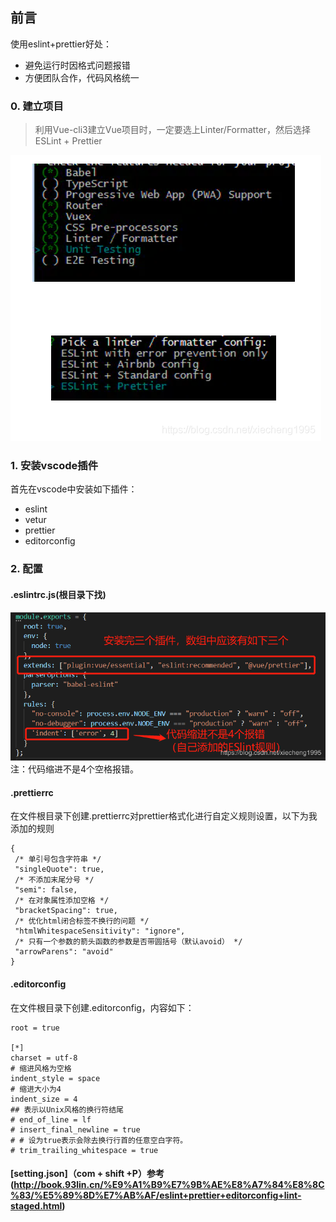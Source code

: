 ## 前言
使用eslint+prettier好处：

- 避免运行时因格式问题报错
- 方便团队合作，代码风格统一
### 0. 建立项目

> 利用Vue-cli3建立Vue项目时，一定要选上Linter/Formatter，然后选择 ESLint + Prettier

![img](../img/20200607180234815.png)

### 1. 安装vscode插件
首先在vscode中安装如下插件：

- eslint
- vetur
- prettier
- editorconfig
### 2. 配置
#### .eslintrc.js(根目录下找)
![img](../img/20200607180904520.png)
注：代码缩进不是4个空格报错。

#### .prettierrc

在文件根目录下创建.prettierrc对prettier格式化进行自定义规则设置，以下为我添加的规则

```
{
 /* 单引号包含字符串 */
 "singleQuote": true,
 /* 不添加末尾分号 */
 "semi": false,
 /* 在对象属性添加空格 */
 "bracketSpacing": true,
 /* 优化html闭合标签不换行的问题 */
 "htmlWhitespaceSensitivity": "ignore",
 /* 只有一个参数的箭头函数的参数是否带圆括号（默认avoid） */
 "arrowParens": "avoid"
}
```

#### .editorconfig

在文件根目录下创建.editorconfig，内容如下：
```
root = true

[*]
charset = utf-8
# 缩进风格为空格
indent_style = space
# 缩进大小为4
indent_size = 4
## 表示以Unix风格的换行符结尾
# end_of_line = lf
# insert_final_newline = true
# # 设为true表示会除去换行行首的任意空白字符。
# trim_trailing_whitespace = true
```
#### [setting.json]（com + shift +P）参考(http://book.93lin.cn/%E9%A1%B9%E7%9B%AE%E8%A7%84%E8%8C%83/%E5%89%8D%E7%AB%AF/eslint+prettier+editorconfig+lint-staged.html)
